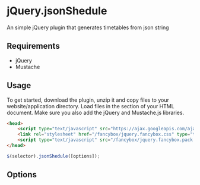 # jQuery.jsonShedule
An simple jQuery plugin that generates timetables from json string

## Requirements
* jQuery
* Mustache

## Usage
To get started, download the plugin, unzip it and copy files to your website/application directory. Load files in the section of your HTML document. Make sure you also add the jQuery and Mustache.js libraries.
```html
<head>
    <script type="text/javascript" src="https://ajax.googleapis.com/ajax/libs/jquery/2.1.3/jquery.min.js"></script>
    <link rel="stylesheet" href="/fancybox/jquery.fancybox.css" type="text/css" media="screen" />
    <script type="text/javascript" src="/fancybox/jquery.fancybox.pack.js"></script>
</head>
```

```javascript
$(selector).jsonShedule([options]);
```

## Options
